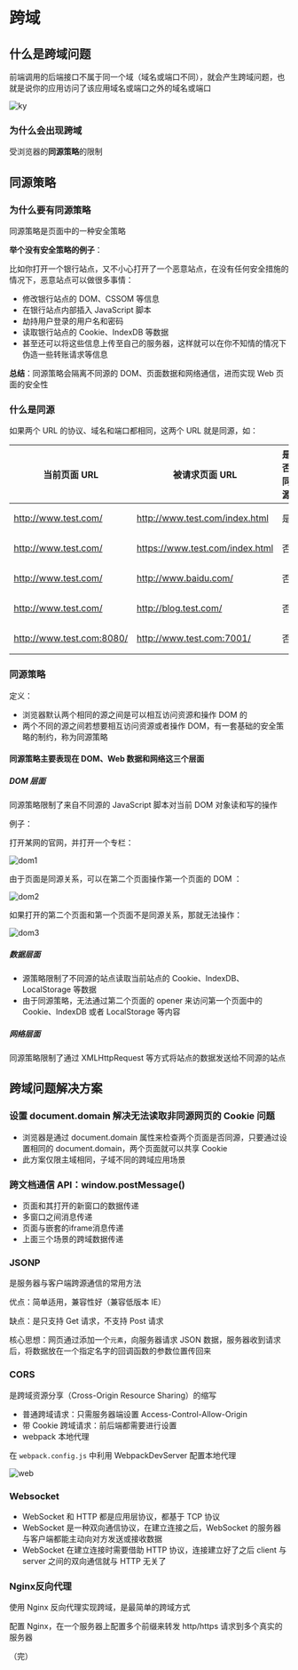 # 跨域

## 什么是跨域问题

前端调用的后端接口不属于同一个域（域名或端口不同），就会产生跨域问题，也就是说你的应用访问了该应用域名或端口之外的域名或端口 

![ky](images/ky.png)

### 为什么会出现跨域

受浏览器的**同源策略**的限制

## 同源策略

### 为什么要有同源策略

同源策略是页面中的一种安全策略

**举个没有安全策略的例子**：

比如你打开一个银行站点，又不小心打开了一个恶意站点，在没有任何安全措施的情况下，恶意站点可以做很多事情：

+ 修改银行站点的 DOM、CSSOM 等信息
+ 在银行站点内部插入 JavaScript 脚本
+ 劫持用户登录的用户名和密码
+ 读取银行站点的 Cookie、IndexDB 等数据
+ 甚至还可以将这些信息上传至自己的服务器，这样就可以在你不知情的情况下伪造一些转账请求等信息 

**总结**：同源策略会隔离不同源的 DOM、页面数据和网络通信，进而实现 Web 页面的安全性

### 什么是同源

如果两个 URL 的协议、域名和端口都相同，这两个 URL 就是同源，如：

| 当前页面 URL              | 被请求页面 URL                  | 是否同源 | 原因                     |
| ------------------------- | ------------------------------- | -------- | ------------------------ |
| http://www.test.com/      | http://www.test.com/index.html  | 是       | 协议、域名、端口号相同   |
| http://www.test.com/      | https://www.test.com/index.html | 否       | 协议不同（http/https）   |
| http://www.test.com/      | http://www.baidu.com/           | 否       | 主域名不同（test/baidu） |
| http://www.test.com/      | http://blog.test.com/           | 否       | 子域名不同（www/blog）   |
| http://www.test.com:8080/ | http://www.test.com:7001/       | 否       | 端口号不同（8080/7001）  |

### 同源策略

定义：

+ 浏览器默认两个相同的源之间是可以相互访问资源和操作 DOM 的
+ 两个不同的源之间若想要相互访问资源或者操作 DOM，有一套基础的安全策略的制约，称为同源策略 

####  同源策略主要表现在 DOM、Web 数据和网络这三个层面 

##### DOM 层面

同源策略限制了来自不同源的 JavaScript 脚本对当前 DOM 对象读和写的操作 

例子：

打开某网的官网，并打开一个专栏：

![dom1](images/dom1.png)

由于页面是同源关系，可以在第二个页面操作第一个页面的 DOM ：

![dom2](images/dom2.png)

如果打开的第二个页面和第一个页面不是同源关系，那就无法操作：

![dom3](images/dom3.png)

##### 数据层面

+ 源策略限制了不同源的站点读取当前站点的 Cookie、IndexDB、LocalStorage 等数据
+ 由于同源策略，无法通过第二个页面的 opener 来访问第一个页面中的 Cookie、IndexDB 或者 LocalStorage 等内容

##### 网络层面

同源策略限制了通过 XMLHttpRequest 等方式将站点的数据发送给不同源的站点

## 跨域问题解决方案

### 设置 document.domain 解决无法读取非同源网页的 Cookie 问题

+ 浏览器是通过 document.domain 属性来检查两个页面是否同源，只要通过设置相同的 document.domain，两个页面就可以共享 Cookie 
+ 此方案仅限主域相同，子域不同的跨域应用场景 

### 跨文档通信 API：window.postMessage()

+ 页面和其打开的新窗口的数据传递
+ 多窗口之间消息传递
+ 页面与嵌套的iframe消息传递
+ 上面三个场景的跨域数据传递

### JSONP

是服务器与客户端跨源通信的常用方法 

优点：简单适用，兼容性好（兼容低版本 IE） 

缺点：是只支持 Get 请求，不支持 Post 请求 

核心思想：网页通过添加一个`元素`，向服务器请求 JSON 数据，服务器收到请求后，将数据放在一个指定名字的回调函数的参数位置传回来 

### CORS

是跨域资源分享（Cross-Origin Resource Sharing）的缩写

+ 普通跨域请求：只需服务器端设置 Access-Control-Allow-Origin
+ 带 Cookie 跨域请求：前后端都需要进行设置
+ webpack 本地代理

在 `webpack.config.js` 中利用 WebpackDevServer 配置本地代理 

![web](images/webpack.png)

### Websocket

+ WebSocket 和 HTTP 都是应用层协议，都基于 TCP 协议
+ WebSocket 是一种双向通信协议，在建立连接之后，WebSocket 的服务器与客户端都能主动向对方发送或接收数据
+ WebSocket 在建立连接时需要借助 HTTP 协议，连接建立好了之后 client 与 server 之间的双向通信就与 HTTP 无关了

### Nginx反向代理 

使用 Nginx 反向代理实现跨域，是最简单的跨域方式 

配置 Nginx，在一个服务器上配置多个前缀来转发 http/https 请求到多个真实的服务器 

（完）
  






